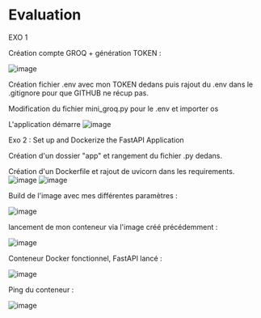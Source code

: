 # Evaluation
EXO 1 

Création compte GROQ + génération TOKEN : 

![image](https://github.com/user-attachments/assets/64ffe2ba-4832-41e0-9ee7-af96d32bfb1d)


Création fichier .env avec mon TOKEN dedans puis rajout du .env dans le .gitignore pour que GITHUB ne récup pas.

Modification du fichier mini_groq.py pour le .env et importer os

L'application démarre 
![image](https://github.com/user-attachments/assets/c367ab16-8e8e-4edb-a980-83b803ce79a2)



Exo 2 : Set up and Dockerize the FastAPI Application 

Création d'un dossier "app" et rangement du fichier .py dedans.

Création d'un Dockerfile et rajout de uvicorn dans les requirements.
![image](https://github.com/user-attachments/assets/d45bf0ef-dca4-495f-a063-8f5a27002dc3)
![image](https://github.com/user-attachments/assets/f7172536-96d5-4845-a3ee-fb185c1c26c2)

Build de l'image avec mes différentes paramètres : 

![image](https://github.com/user-attachments/assets/522a105d-11d3-42cf-ae51-78cb4140d5e6)

lancement de mon conteneur via l'image créé précédemment : 

![image](https://github.com/user-attachments/assets/ec0af669-8a4a-4871-8504-f2816aec77b7)


Conteneur Docker fonctionnel, FastAPI lancé : 

![image](https://github.com/user-attachments/assets/5f88b62b-23d2-45d5-a50e-3ab3aed60f93)

Ping du conteneur : 

![image](https://github.com/user-attachments/assets/babcf421-1fd7-4851-9743-4ea019bcbbc8)





